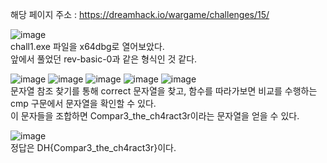해당 페이지 주소 : https://dreamhack.io/wargame/challenges/15/  

![image](https://user-images.githubusercontent.com/120306359/219543960-e78488bb-2075-45a4-9711-fc1ac6dba38e.png)  
chall1.exe 파일을 x64dbg로 열어보았다.  
앞에서 풀었던 rev-basic-0과 같은 형식인 것 같다.  

![image](https://user-images.githubusercontent.com/120306359/219545695-c027c4e2-c95c-4713-9bc0-3be6fa8236d8.png)
![image](https://user-images.githubusercontent.com/120306359/219545732-7ee77cdd-7515-4115-b0a9-0dc3298eab1e.png)
![image](https://user-images.githubusercontent.com/120306359/219545766-85b5cf9c-2ce0-4143-a22e-181aaf19720c.png)
![image](https://user-images.githubusercontent.com/120306359/219545809-c10e2bd6-d740-4b95-9858-fc40c2f642c3.png)
![image](https://user-images.githubusercontent.com/120306359/219545839-620f0a0f-c9d3-4a84-9c42-6629d14b9007.png)  
문자열 참조 찾기를 통해 correct 문자열을 찾고, 함수를 따라가보면 비교를 수행하는 cmp 구문에서 문자열을 확인할 수 있다.  
이 문자들을 조합하면 Compar3_the_ch4ract3r이라는 문자열을 얻을 수 있다.  

![image](https://user-images.githubusercontent.com/120306359/219546067-b3e147c1-5d06-479a-bc54-f343c804d59a.png)  
정답은 DH{Compar3_the_ch4ract3r}이다.
